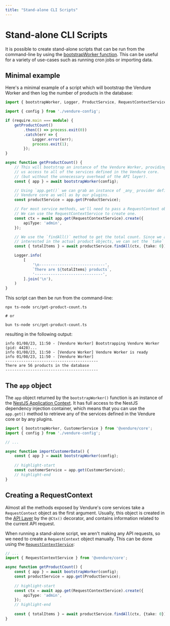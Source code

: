 ```yaml
---
title: "Stand-alone CLI Scripts"
---
```


# Stand-alone CLI Scripts

It is possible to create stand-alone scripts that can be run from the command-line by using the [bootstrapWorker function](/reference/typescript-api/worker/bootstrap-worker/). This can be useful for a variety of use-cases such as running cron jobs or importing data.

## Minimal example

Here's a minimal example of a script which will bootstrap the Vendure Worker and then log the number of products in the database:

```ts title="src/get-product-count.ts"
import { bootstrapWorker, Logger, ProductService, RequestContextService } from '@vendure/core';

import { config } from './vendure-config';

if (require.main === module) {
    getProductCount()
        .then(() => process.exit(0))
        .catch(err => {
            Logger.error(err);
            process.exit(1);
        });
}

async function getProductCount() {
    // This will bootstrap an instance of the Vendure Worker, providing
    // us access to all of the services defined in the Vendure core.
    // (but without the unnecessary overhead of the API layer).
    const { app } = await bootstrapWorker(config);

    // Using `app.get()` we can grab an instance of _any_ provider defined in the
    // Vendure core as well as by our plugins.
    const productService = app.get(ProductService);

    // For most service methods, we'll need to pass a RequestContext object.
    // We can use the RequestContextService to create one.
    const ctx = await app.get(RequestContextService).create({
        apiType: 'admin',
    });

    // We use the `findAll()` method to get the total count. Since we aren't
    // interested in the actual product objects, we can set the `take` option to 0.
    const { totalItems } = await productService.findAll(ctx, {take: 0});

    Logger.info(
        [
            '\n-----------------------------',
            `There are ${totalItems} products`,
            '------------------------------',
        ].join('\n'),
    )
}
``` 

This script can then be run from the command-line:

```shell
npx ts-node src/get-product-count.ts

# or

bun ts-node src/get-product-count.ts
```

resulting in the following output:

```shell
info 01/08/23, 11:50 - [Vendure Worker] Bootstrapping Vendure Worker (pid: 4428)...
info 01/08/23, 11:50 - [Vendure Worker] Vendure Worker is ready
info 01/08/23, 11:50 - [Vendure Worker]
-----------------------------------------
There are 56 products in the database
-----------------------------------------
```

## The `app` object

The `app` object returned by the `bootstrapWorker()` function is an instance of the [NestJS Application Context](https://docs.nestjs.com/standalone-applications). It has full access to the NestJS dependency injection container, which means that you can use the `app.get()` method to retrieve any of the services defined in the Vendure core or by any plugins.

```ts title="src/import-customer-data.ts"
import { bootstrapWorker, CustomerService } from '@vendure/core';
import { config } from './vendure-config';

// ...

async function importCustomerData() {
    const { app } = await bootstrapWorker(config);
    
    // highlight-start
    const customerService = app.get(CustomerService);
    // highlight-end
}
```

## Creating a RequestContext

Almost all the methods exposed by Vendure's core services take a `RequestContext` object as the first argument. Usually, this object is created in the [API Layer](/guides/developer-guide/the-api-layer/#resolvers) by the `@Ctx()` decorator, and contains information related to the current API request.

When running a stand-alone script, we aren't making any API requests, so we need to create a `RequestContext` object manually. This can be done using the [`RequestContextService`](/reference/typescript-api/request/request-context-service/):

```ts title="src/get-product-count.ts"
// ...
import { RequestContextService } from '@vendure/core';

async function getProductCount() {
    const { app } = await bootstrapWorker(config);
    const productService = app.get(ProductService);
    
    // highlight-start
    const ctx = await app.get(RequestContextService).create({
        apiType: 'admin',
    });
    // highlight-end
    
    const { totalItems } = await productService.findAll(ctx, {take: 0});
}
```
